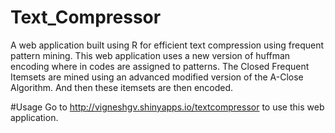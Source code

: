 # Text_Compressor
A web application built using R for efficient text compression using frequent pattern mining.
This web application uses a new version of huffman encoding where in codes are assigned to patterns. The Closed Frequent Itemsets are mined 
using an advanced modified version of the A-Close Algorithm. And then these itemsets are then encoded.

#Usage
Go to http://vigneshgv.shinyapps.io/textcompressor to use this web application.
